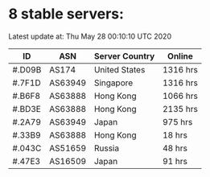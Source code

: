 # 8 stable servers:

Latest update at: Thu May 28 00:10:10 UTC 2020

| ID | ASN | Server Country | Online |
| -- | --- | -------------- | ------ |
| #.D09B | AS174 | United States | 1316 hrs |
| #.7F1D | AS63949 | Singapore | 1316 hrs |
| #.B6F8 | AS63888 | Hong Kong | 1066 hrs |
| #.BD3E | AS63888 | Hong Kong | 2135 hrs |
| #.2A79 | AS63949 | Japan | 975 hrs |
| #.33B9 | AS63888 | Hong Kong | 18 hrs |
| #.043C | AS51659 | Russia | 48 hrs |
| #.47E3 | AS16509 | Japan | 91 hrs |

